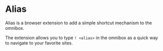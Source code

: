 # Alias

Alias is a browser extension to add a simple shortcut mechanism to the omnibox.

The extension allows you to type `! <alias>` in the omnibox as a quick way to navigate to your favorite sites.
